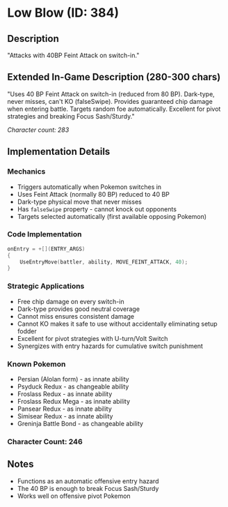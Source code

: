 # Low Blow (ID: 384)

## Description
"Attacks with 40BP Feint Attack on switch-in."

## Extended In-Game Description (280-300 chars)
"Uses 40 BP Feint Attack on switch-in (reduced from 80 BP). Dark-type, never misses, can't KO (falseSwipe). Provides guaranteed chip damage when entering battle. Targets random foe automatically. Excellent for pivot strategies and breaking Focus Sash/Sturdy."

*Character count: 283*

## Implementation Details

### Mechanics
- Triggers automatically when Pokemon switches in
- Uses Feint Attack (normally 80 BP) reduced to 40 BP
- Dark-type physical move that never misses
- Has `falseSwipe` property - cannot knock out opponents
- Targets selected automatically (first available opposing Pokemon)

### Code Implementation
```cpp
onEntry = +[](ENTRY_ARGS)
{ 
    UseEntryMove(battler, ability, MOVE_FEINT_ATTACK, 40);
}
```

### Strategic Applications
- Free chip damage on every switch-in
- Dark-type provides good neutral coverage
- Cannot miss ensures consistent damage
- Cannot KO makes it safe to use without accidentally eliminating setup fodder
- Excellent for pivot strategies with U-turn/Volt Switch
- Synergizes with entry hazards for cumulative switch punishment

### Known Pokemon
- Persian (Alolan form) - as innate ability
- Psyduck Redux - as changeable ability  
- Froslass Redux - as innate ability
- Froslass Redux Mega - as innate ability
- Pansear Redux - as innate ability
- Simisear Redux - as innate ability
- Greninja Battle Bond - as changeable ability

### Character Count: 246

## Notes
- Functions as an automatic offensive entry hazard
- The 40 BP is enough to break Focus Sash/Sturdy
- Works well on offensive pivot Pokemon